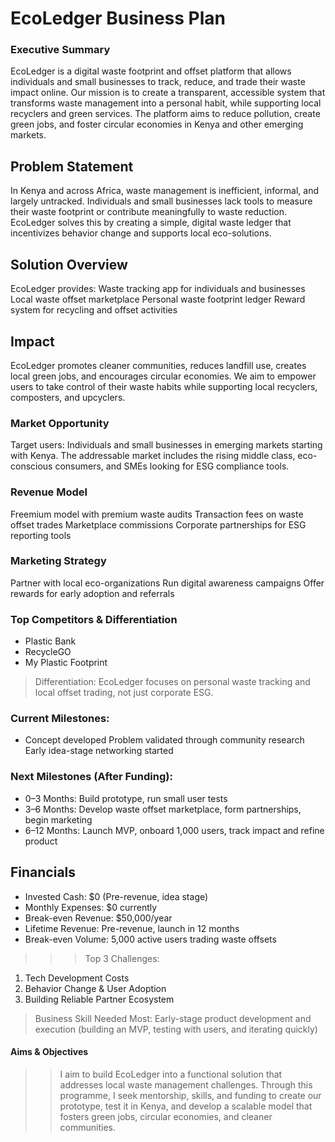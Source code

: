 # EcoLedger Business Plan

### Executive Summary
EcoLedger is a digital waste footprint and offset platform that allows individuals and small businesses to track, reduce, and trade their waste impact online. Our mission is to create a transparent, accessible system that transforms waste management into a personal habit, while supporting local recyclers and green services. The platform aims to reduce pollution, create green jobs, and foster circular economies in Kenya and other emerging markets.

## Problem Statement
In Kenya and across Africa, waste management is inefficient, informal, and largely untracked. Individuals and small businesses lack tools to measure their waste footprint or contribute meaningfully to waste reduction. EcoLedger solves this by creating a simple, digital waste ledger that incentivizes behavior change and supports local eco-solutions.

## Solution Overview
EcoLedger provides:
 Waste tracking app for individuals and businesses Local waste offset marketplace Personal waste footprint ledger Reward system for recycling and offset activities 

## Impact
EcoLedger promotes cleaner communities, reduces landfill use, creates local green jobs, and encourages circular economies. We aim to empower users to take control of their waste habits while supporting local recyclers, composters, and upcyclers.

### Market Opportunity
Target users: Individuals and small businesses in emerging markets starting with Kenya. The addressable market includes the rising middle class, eco-conscious consumers, and SMEs looking for ESG compliance tools.

### Revenue Model

Freemium model with premium waste audits Transaction fees on waste offset trades Marketplace commissions Corporate partnerships for ESG reporting tools 

### Marketing Strategy

Partner with local eco-organizations Run digital awareness campaigns Offer rewards for early adoption and referrals 

### Top Competitors & Differentiation

- Plastic Bank
- RecycleGO
- My Plastic Footprint 

> Differentiation: EcoLedger focuses on personal waste tracking and local offset trading, not just corporate ESG.

### Current Milestones:

- Concept developed Problem validated through community research Early idea-stage networking started 

 ### Next Milestones (After Funding):
-  0–3 Months: Build prototype, run small user tests
-  3–6 Months: Develop waste offset marketplace, form partnerships, begin marketing
-  6–12 Months: Launch MVP, onboard 1,000 users, track impact and refine product

## Financials

- Invested Cash: $0 (Pre-revenue, idea stage)
- Monthly Expenses: $0 currently
- Break-even Revenue: $50,000/year
- Lifetime Revenue: Pre-revenue, launch in 12 months
- Break-even Volume: 5,000 active users trading waste offsets 

>>> Top 3 Challenges:

1. Tech Development Costs
2. Behavior Change & User Adoption
3.  Building Reliable Partner Ecosystem 

> Business Skill Needed Most: Early-stage product development and execution (building an MVP, testing with users, and iterating quickly)

#### Aims & Objectives
>> I aim to build EcoLedger into a functional solution that addresses local waste management challenges. Through this programme, I seek mentorship, skills, and funding to create our prototype, test it in Kenya, and develop a scalable model that fosters green jobs, circular economies, and cleaner communities.

